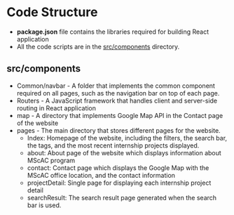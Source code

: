 # Code Structure
* __**package.json**__ file contains the libraries required for building React application
* All the code scripts are in the [src/components](https://github.com/csc301-2023-winter/project-10-daniel-t/tree/main/deliverable-2/my-app/src/components) directory.

## src/components
* Common/navbar - A folder that implements the common component required on all pages, such as the navigation bar on top of each page.
* Routers - A JavaScript framework that handles client and server-side routing in React application
* map - A directory that implements Google Map API in the Contact page of the website
* pages - The main directory that stores different pages for the website.
  * Index: Homepage of the website, including the filters, the search bar, the tags, and the most recent internship projects displayed.
  * about: About page of the website which displays information about MScAC program
  * contact: Contact page which displays the Google Map with the MScAC office location, and the contact information
  * projectDetail: Single page for displaying each internship project detail
  * searchResult: The search result page generated when the search bar is used.




